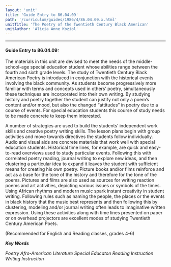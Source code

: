 ```yaml
---
layout: 'unit'
title: 'Guide Entry to 86.04.09'
path: '/curriculum/guides/1986/4/86.04.09.x.html'
unitTitle: 'The Poetry of the Twentieth Century Black American'
unitAuthor: 'Alicia Anne Koziol'
---
```


<body>
<hr/>
 <h4>
  Guide Entry to 86.04.09:
 </h4>
 The materials in this unit are devised to meet the needs of the middle-school-age special education student whose abilities range between the fourth and sixth grade levels. The study of Twentieth Century Black American Poetry is introduced in conjunction with the historical events involving the black community. As students become progressively more familiar with terms and concepts used in others’ poetry, simultaneously these techniques are incorporated into their own writing. By studying history and poetry together the student can justify not only a poem’s content and/or mood, but also the changed “attitudes” in poetry due to a course of events. For special education students this course of study needs to be made concrete to keep them interested.
 <p>
  A number of strategies are used to build the students’ independent work skills and creative poetry writing skills. The lesson plans begin with group activities and move towards directives the students follow individually. Audio and visual aids are concrete materials that work well with special education students. Historical time lines, for example, are quick and easy-to-read overviews used to study particular events. Following this with correlated poetry reading, journal writing to explore new ideas, and then clustering a particular idea to expand it leaves the student with sufficient means for creating his own poetry. Picture books and/or films reinforce and act as a base for the tone of the history and therefore for the tone of the poems. Pictures and films are also used as sources for writing reaction poems and art activities, depicting various issues or symbols of the times. Using African rhythms and modern music spark instant creativity in student writing. Following rules such as naming the people, the places or the events in black history that the music best represents and then following this by clustering, modeling and/or journal writing often leads to imaginative written expression. Using these activities along with time lines presented on paper or on overhead projectors are excellent modes of studying Twentieth Century American Poets.
 </p>
 <p>
  (Recommended for English and Reading classes, grades 4-6)
 </p>
<p>
  <b>
   <i>
    Key Words
   </i>
  </b>
  <br/>
 </p>
 <p>
  <i>
   Poetry Afro-American Literature Special Educaton Reading Instruction Writing Instruction
  </i>
 </p>

</body>
